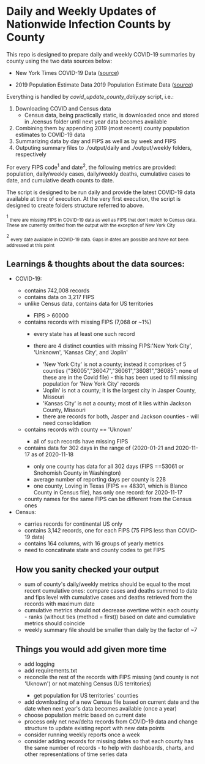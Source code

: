 # Daily and Weekly Updates of Nationwide Infection Counts by County

This repo is designed to prepare daily and weekly COVID-19 summaries by county using the two data sources below:

* New York Times COVID-19 Data ([source](https://github.com/nytimes/covid-19-data/blob/master/README.md))

* 2019 Population Estimate Data 2019 Population Estimate Data ([source](https://www.census.gov/data/datasets/time-series/demo/popest/2010s-counties-total.html))

Everything is handled by _covid_update_county_daily.py_ script, i.e.:
<ol>
<li>Downloading COVID and Census data 
<ul>
<li>Census data, being practically static, is downloaded once and stored in ./census folder until next year data becomes available</li>
</ul>
<li>Combining them by appending 2019 (most recent) county population estimates to COVID-19 data</li>
<li>Summarizing data by day and FIPS as well as by week and FIPS</li>
<li>Outputing summary files to ./output/daily and ./output/weekly folders, respectively</li>
</ol>
<p>
For every FIPS code<sup>1</sup> and date<sup>2</sup>, the following metrics are provided: population, daily/weekly
cases, daily/weekly deaths, cumulative cases to date, and cumulative death counts to
date.<br>

The script is designed to be run daily and provide the latest COVID-19 data available at time of execution. 
At the very first execution, the script is designed to create folders structure referred to above.
</p>
<sup>1</sup> <sub>there are missing FIPS in COVID-19 data as well as FIPS that don't match to Census data. These are currently omitted from the output with the exception of New York City</sub>

<sup>2</sup> <sub>every date available in COVID-19 data. Gaps in dates are possible and have not been addressed at this point </sub>

## Learnings & thoughts about the data sources:
<ul>
<li>COVID-19:</li>
<ul>
<li>contains 742,008 records</li>
<li>contains data on 3,217 FIPS</li>
<li>unlike Census data, contains data for US territories</li>
<ul>
<li>FIPS > 60000</li>
</ul>
<li>contains records with missing FIPS (7,068 or ~1%)</li>
<ul>
<li> every state has at least one such record</li>
</ul>
<ul>
<li>there are 4 distinct counties with missing FIPS:'New York City', 'Unknown', 'Kansas City', and 'Joplin' </li>
<ul>
<li> 'New York City' is not a county; instead it comprises of 5 counties ("36005","36047","36061","36081","36085": none of these are in the Covid file) - this has been used to fill missing population for 'New York City' records</li>
<li> 'Joplin' is not a county; it is the largest city in Jasper County, Missouri</li>
<li> 'Kansas City' is not a county; most of it lies within Jackson County, Missouri</li>
<li> there are records for both, Jasper and Jackson counties - will need consolidation</li>
</li>
</ul>
</ul>
<li>contains records with county == 'Uknown'</li>
<ul>
<li> all of such records have missing FIPS</li>
</ul>
<li>contains data for 302 days in the range of (2020-01-21 and 2020-11-17 as of 2020-11-18</li>
<ul>
<li> only one county has data for all 302 days (FIPS ==53061 or Snohomish County in Washington)</li>
<li> average number of reporting days per county is 228</li>
<li> one county, Loving in Texas (FIPS == 48301, which is Blanco County in Census file), has only one record: for 2020-11-17</li>
</ul>
<li> county names for the same FIPS can be different from the Census ones</li>
</ul>
<li>Census:</li>
<ul>
<li>carries records for continental US only</li>
<li>contains 3,142 records, one for each FIPS (75 FIPS less than COVID-19 data)</li>
<li>contains 164 columns, with 16 groups of yearly metrics</li>
<li>need to concatinate state and county codes to get FIPS</li>
</ul>


## How you sanity checked your output
<ul>
<li>sum of county's daily/weekly metrics should be equal to the most recent cumulative ones: compare cases and deaths summed to date and fips level with cumulative cases and deaths retrieved from the records with maximum date</li>
<li>cumulative metrics should not decrease overtime within each county - ranks (without ties (method = first)) based on date and cumulative metrics should coincide</li>
<li>weekly summary file should be smaller than daily by the factor of ~7</li>
</ul>

## Things you would add given more time

<ul>
<li>add logging</li>
<li>add requirements.txt</li>
<li>reconcile the rest of the records with FIPS missing (and county is not 'Uknown') or not matching Census (US territories)</li>
<ul>
<li>get population for US territories' counties</li>
</ul>
<li>add downloading of a new Census file based on current date and the date when next year's data becomes available (once a year)</li>
<li>choose population metric based on current date </li>
<li>process only net new/delta records from COVID-19 data and change structure to update existing report with new data points</l>
<li>consider running weekly reports once a week</li>
<li>consider adding records for missing dates so that each county has the same number of records - to help with dashboards, charts, and other representations of time series data</l>
</ul>


